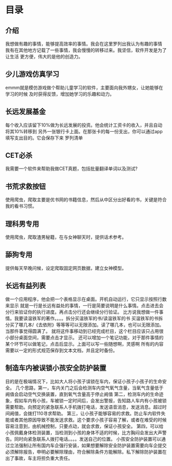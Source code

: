 # 目录
## 介绍
我想做有趣的事情，能够提高效率的事情。我会在这里罗列出我认为有趣的事情
我有在其他地方记载了一些事情，我会慢慢的转移过来。我坚信，软件开发是为了让生活
更方便，伟大的是他的创造力。
## 少儿游戏仿真学习
emmm就是模仿游戏做个帮助儿童学习的软件，主要面向我外甥女，让她能够在学习的时候
及时获得反馈，增加她学习的乐趣和动力。
## 长远发展基金
每个收入应该留下10%做为长远发展的投资。他会统计工资卡的收入，并且自动将其10%转移到
另外一张银行卡上面。在那张卡的每一份支出，你可以通过app填写支出目的。它会保存下来
罗列清单
## CET必杀
我需要一个软件来帮助我做CET真题，包括批量翻译单词以及测试?
## 书荒求救按钮
使用爬虫，爬取主要是优书网的书籍信息，然后从中区分出好看的书，关键是符合我的看书习惯。
## 理科男专用
使用爬虫，爬取渣男秘籍，在与女神聊天时，提供话术参考。
## 舔狗专用
提供每天早晚问候，设定爬取固定网页数据，建立女神模型。
## 长远有益列表
做一个应用程序，他会把一个表格显示在桌面。开机自动运行，它只显示按照行数来显示
就是一行是长远有益处的事情，一行是简要说明是什么事情。点击进去会分行来验证你的执行进度。再点击分行还会继续分行验证。
比方说我想做一件事情。我要读温铁军的著作。。。。拆分买温铁军的书/读温铁军的书
买温铁军的书拆分买了哪几本/《去依附》等等等可以无限添加。读了哪几本，也可以无限添加。当那件事觉得圆满了。
就将这件事移动到已经完成栏目，这个栏目应该只占用很小部分桌面空间，需要点击才显示。
还可以增加一个笔记功能，对于那件事情的某个环节可以做笔记，点击后显示。上面可以写一些随想啊，灵感啊
所有的内容需要以一定的形式规范保存到文本文档，并且定时备份。
## 制造车内被误锁小孩安全防护装置
目的是在极端情况下，比如大人将小孩子误锁在车内，保证小孩子小孩子的生命安全。
几个思路，第一，车内关门之后会检测车内空气氧气含量，当氧气含量低于阙值会启动空气交换装置，直到氧气含量高于停止阙值
第二，检测车内的生命迹象，假如车内有小孩，车被锁一定时间后，会发出警报，告知路人车内有小孩被锁需要帮助。向预定的紧急联系人手机拨打电话，发送语音消息，发送消息。超过时间阙值，会拨打110寻求帮助。
第三，让小孩子能够容易的求救。防止车内软件失能或者其他原因导致不能发送求救。这个要求小孩子容易了解，或者在难受的时候容易注意到，由机械控制，只要点动，就会求救，保证小孩安全。
第四，可以给小孩佩戴身体检测装置，当检测到小孩的身体不适的时候，比方胸闷会发出大声警告。同时向紧急联系人拨打电话。。。。发送自己的位置。
小孩安全防护装置可以通过立法强制让所有国内车企强行安装，如果想要解除安全防护装置需要向车企提交必须解除报告，申明必要解除理由，符合解除条件方能解除。私下解除防护装置在出了事故，车主将担负重大责任。
